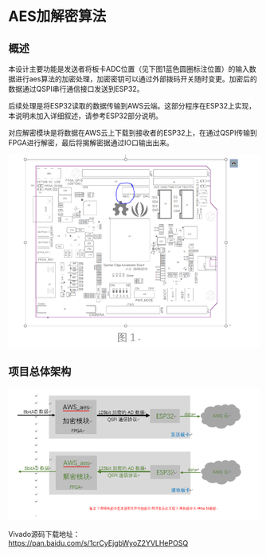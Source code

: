 # AES加解密算法

## 概述

本设计主要功能是发送者将板卡ADC位置（见下图1蓝色圆圈标注位置）的输入数据进行aes算法的加密处理，加密密钥可以通过外部拨码开关随时变更。加密后的数据通过QSPI串行通信接口发送到ESP32。

后续处理是将ESP32读取的数据传输到AWS云端。这部分程序在ESP32上实现，本说明未加入详细叙述，请参考ESP32部分说明。

对应解密模块是将数据在AWS云上下载到接收者的ESP32上，在通过QSPI传输到FPGA进行解密，最后将揭解密据通过IO口输出出来。

![](./image/Figure1.PNG)

## 项目总体架构

![](./image/Figure2.PNG)



Vivado源码下载地址：https://pan.baidu.com/s/1crCyEjgbWyoZ2YVLHePOSQ